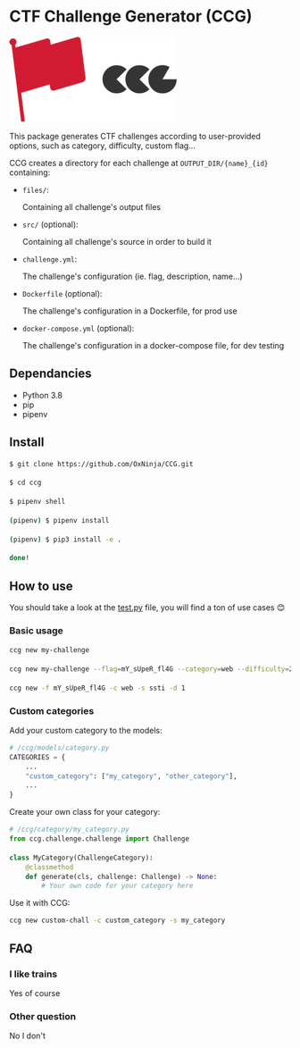 # CTF Challenge Generator (CCG)

![Logo](static/logo.png)

This package generates CTF challenges according to user-provided options, such as category, difficulty, custom flag...

CCG creates a directory for each challenge at `OUTPUT_DIR/{name}_{id}` containing:

* `files/`:

  Containing all challenge's output files

* `src/` (optional):

  Containing all challenge's source in order to build it

* `challenge.yml`:

  The challenge's configuration (ie. flag, description, name...)

* `Dockerfile` (optional):

  The challenge's configuration in a Dockerfile, for prod use

* `docker-compose.yml` (optional):

  The challenge's configuration in a docker-compose file, for dev testing

## Dependancies

* Python 3.8
* pip
* pipenv

## Install

```sh
$ git clone https://github.com/OxNinja/CCG.git

$ cd ccg

$ pipenv shell

(pipenv) $ pipenv install

(pipenv) $ pip3 install -e .

done!
```

## How to use

You should take a look at the [test.py](https://github.com/OxNinja/CCG/blob/master/test.py) file, you will find a ton of use cases :blush:

### Basic usage

```sh
ccg new my-challenge

ccg new my-challenge --flag=mY_sUpeR_fl4G --category=web --difficulty=2

ccg new -f mY_sUpeR_fl4G -c web -s ssti -d 1
```

### Custom categories

Add your custom category to the models:

```py
# /ccg/models/category.py
CATEGORIES = {
    ...
    "custom_category": ["my_category", "other_category"],
    ...
}
```

Create your own class for your category:

```py
# /ccg/category/my_category.py
from ccg.challenge.challenge import Challenge

class MyCategory(ChallengeCategory):
    @classmethod
    def generate(cls, challenge: Challenge) -> None:
        # Your own code for your category here
```

Use it with CCG:

```sh
ccg new custom-chall -c custom_category -s my_category
```

## FAQ

### I like trains

Yes of course

### Other question

No I don't

